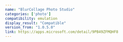 ```yaml
---
name: "BlurCollage Photo Studio"
categories: ['photo']
compatibility: emulation
display_result: "Compatible"
version_from: "1.0.5.0"
link: https://apps.microsoft.com/detail/9PB49ZFMQHF8
---
```

